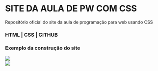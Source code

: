 # SITE DA AULA DE PW COM CSS

Repositório oficial do site da aula de programação para web usando CSS

### HTML | CSS | GITHUB

### Exemplo da construção do site

<img src="pikachu.PNG">
<br>
<img src="bnha.PNG">
